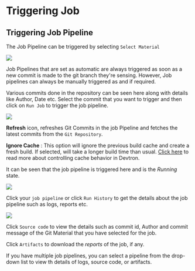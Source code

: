 # Triggering Job 

## Triggering Job Pipeline

The Job Pipeline can be triggered by selecting `Select Material`

![](https://devtron-public-asset.s3.us-east-2.amazonaws.com/images/create-job/trigger-job.jpg)

Job Pipelines that are set as automatic are always triggered as soon as a new commit is made to the git branch they're sensing. However, Job pipelines can always be manually triggered as and if required.

Various commits done in the repository can be seen here along with details like Author, Date etc. Select the commit that you want to trigger and then click on `Run Job` to trigger the job pipeline.

![](https://devtron-public-asset.s3.us-east-2.amazonaws.com/images/create-job/run-job.jpg)


**Refresh** icon, refreshes Git Commits in the job Pipeline and fetches the latest commits from the `Git Repository`.

**Ignore Cache** : This option will ignore the previous build cache and create a fresh build. If selected, will take a longer build time than usual. [Click here](../creating-application/workflow/ci-pipeline#docker-layer-caching-) to read more about controlling cache behavior in Devtron.

It can be seen that the job pipeline is triggered here and is the _Running_ state.

![](https://devtron-public-asset.s3.us-east-2.amazonaws.com/images/create-job/click-job-details.jpg)

Click your `job pipeline` or click `Run History` to get the details about the job pipeline such as logs, reports etc.

![](https://devtron-public-asset.s3.us-east-2.amazonaws.com/images/create-job/run-history-job.jpg)

Click `Source code` to view the details such as commit id, Author and commit message of the Git Material that you have selected for the job.

Click `Artifacts` to download the _reports_ of the job, if any.

If you have multiple job pipelines, you can select a pipeline from the drop-down list to view th details of logs, source code, or artifacts.


